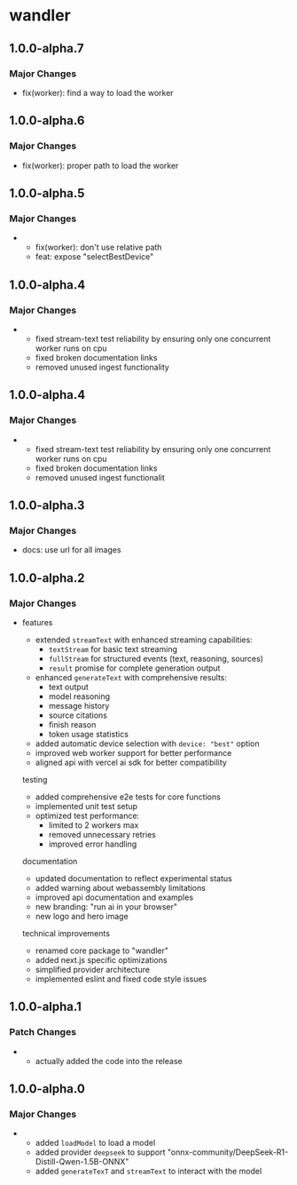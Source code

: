 # wandler

## 1.0.0-alpha.7

### Major Changes

- fix(worker): find a way to load the worker

## 1.0.0-alpha.6

### Major Changes

- fix(worker): proper path to load the worker

## 1.0.0-alpha.5

### Major Changes

- - fix(worker): don't use relative path
  - feat: expose "selectBestDevice"

## 1.0.0-alpha.4

### Major Changes

- - fixed stream-text test reliability by ensuring only one concurrent worker runs on cpu
  - fixed broken documentation links
  - removed unused ingest functionality

## 1.0.0-alpha.4

### Major Changes

- - fixed stream-text test reliability by ensuring only one concurrent worker runs on cpu
  - fixed broken documentation links
  - removed unused ingest functionalit

## 1.0.0-alpha.3

### Major Changes

- docs: use url for all images

## 1.0.0-alpha.2

### Major Changes

- features

  - extended `streamText` with enhanced streaming capabilities:
    - `textStream` for basic text streaming
    - `fullStream` for structured events (text, reasoning, sources)
    - `result` promise for complete generation output
  - enhanced `generateText` with comprehensive results:
    - text output
    - model reasoning
    - message history
    - source citations
    - finish reason
    - token usage statistics
  - added automatic device selection with `device: "best"` option
  - improved web worker support for better performance
  - aligned api with vercel ai sdk for better compatibility

  testing

  - added comprehensive e2e tests for core functions
  - implemented unit test setup
  - optimized test performance:
    - limited to 2 workers max
    - removed unnecessary retries
    - improved error handling

  documentation

  - updated documentation to reflect experimental status
  - added warning about webassembly limitations
  - improved api documentation and examples
  - new branding: "run ai in your browser"
  - new logo and hero image

  technical improvements

  - renamed core package to "wandler"
  - added next.js specific optimizations
  - simplified provider architecture
  - implemented eslint and fixed code style issues

## 1.0.0-alpha.1

### Patch Changes

- - actually added the code into the release

## 1.0.0-alpha.0

### Major Changes

- - added `loadModel` to load a model
  - added provider `deepseek` to support "onnx-community/DeepSeek-R1-Distill-Qwen-1.5B-ONNX"
  - added `generateTexT` and `streamText` to interact with the model
